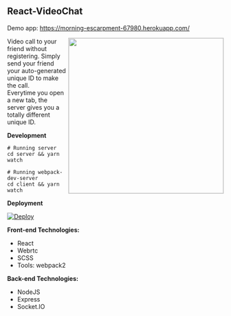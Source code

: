 ## React-VideoChat
Demo app: https://morning-escarpment-67980.herokuapp.com/  

<img align="right" width="360" src="https://raw.githubusercontent.com/nguymin4/react-VideoChat/master/docs/ss1.jpg"  alt =" " style="border: solid 1px #d4d4d4" />
  
Video call to your friend without registering. 
Simply send your friend your auto-generated unique ID to make the call.  
Everytime you open a new tab, the server gives you a totally different unique ID.

**Development**

```
# Running server
cd server && yarn watch

# Running webpack-dev-server
cd client && yarn watch
```

**Deployment**

[![Deploy](https://www.herokucdn.com/deploy/button.svg)](https://heroku.com/deploy?template=https://github.com/nguymin4/react-VideoChat/tree/production)

**Front-end Technologies:**
- React
- Webrtc
- SCSS
- Tools: webpack2

**Back-end Technologies:**
- NodeJS
- Express
- Socket.IO

